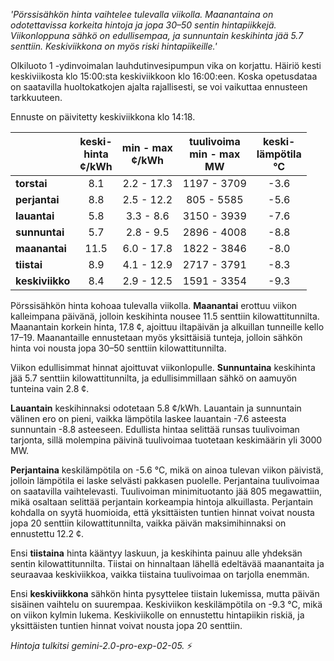*'Pörssisähkön hinta vaihtelee tulevalla viikolla. Maanantaina on odotettavissa korkeita hintoja ja jopa 30–50 sentin hintapiikkejä. Viikonloppuna sähkö on edullisempaa, ja sunnuntain keskihinta jää 5.7 senttiin. Keskiviikkona on myös riski hintapiikeille.'*


Olkiluoto 1 -ydinvoimalan lauhdutinvesipumpun vika on korjattu. Häiriö kesti keskiviikosta klo 15:00:sta keskiviikkoon klo 16:00:een. Koska opetusdataa on saatavilla huoltokatkojen ajalta rajallisesti, se voi vaikuttaa ennusteen tarkkuuteen.

Ennuste on päivitetty keskiviikkona klo 14:18.

|  | keski-<br>hinta<br>¢/kWh | min - max<br>¢/kWh | tuulivoima<br>min - max<br>MW | keski-<br>lämpötila<br>°C |
|:-------------|:----------------:|:----------------:|:-------------:|:-------------:|
| **torstai**     | 8.1         | 2.2 - 17.3       | 1197 - 3709   | -3.6          |
| **perjantai**    | 8.8         | 2.5 - 12.2        | 805 - 5585     | -5.6          |
| **lauantai**   | 5.8         | 3.3 - 8.6        | 3150 - 3939    | -7.6          |
| **sunnuntai**  | 5.7        | 2.8 - 9.5       | 2896 - 4008   | -8.8          |
| **maanantai**   | 11.5         | 6.0 - 17.8       | 1822 - 3846  | -8.0          |
| **tiistai**    | 8.9        | 4.1 - 12.9      | 2717 - 3791    | -8.3          |
| **keskiviikko**    | 8.4        | 2.9 - 12.5       | 1591 - 3354   | -9.3         |

Pörssisähkön hinta kohoaa tulevalla viikolla. **Maanantai** erottuu viikon kalleimpana päivänä, jolloin keskihinta nousee 11.5 senttiin kilowattitunnilta. Maanantain korkein hinta, 17.8 ¢, ajoittuu iltapäivän ja alkuillan tunneille kello 17–19. Maanantaille ennustetaan myös yksittäisiä tunteja, jolloin sähkön hinta voi nousta jopa 30–50 senttiin kilowattitunnilta.

Viikon edullisimmat hinnat ajoittuvat viikonlopulle. **Sunnuntaina** keskihinta jää 5.7 senttiin kilowattitunnilta, ja edullisimmillaan sähkö on aamuyön tunteina vain 2.8 ¢.

**Lauantain** keskihinnaksi odotetaan 5.8 ¢/kWh. Lauantain ja sunnuntain välinen ero on pieni, vaikka lämpötila laskee lauantain -7.6 asteesta sunnuntain -8.8 asteeseen. Edullista hintaa selittää runsas tuulivoiman tarjonta, sillä molempina päivinä tuulivoimaa tuotetaan keskimäärin yli 3000 MW.

**Perjantaina** keskilämpötila on -5.6 °C, mikä on ainoa tulevan viikon päivistä, jolloin lämpötila ei laske selvästi pakkasen puolelle. Perjantaina tuulivoimaa on saatavilla vaihtelevasti. Tuulivoiman minimituotanto jää 805 megawattiin, mikä osaltaan selittää perjantain korkeampia hintoja alkuillasta. Perjantain kohdalla on syytä huomioida, että yksittäisten tuntien hinnat voivat nousta jopa 20 senttiin kilowattitunnilta, vaikka päivän maksimihinnaksi on ennustettu 12.2 ¢.

Ensi **tiistaina** hinta kääntyy laskuun, ja keskihinta painuu alle yhdeksän sentin kilowattitunnilta. Tiistai on hinnaltaan lähellä edeltävää maanantaita ja seuraavaa keskiviikkoa, vaikka tiistaina tuulivoimaa on tarjolla enemmän.

Ensi **keskiviikkona** sähkön hinta pysyttelee tiistain lukemissa, mutta päivän sisäinen vaihtelu on suurempaa. Keskiviikon keskilämpötila on -9.3 °C, mikä on viikon kylmin lukema. Keskiviikolle on ennustettu hintapiikin riskiä, ja yksittäisten tuntien hinnat voivat nousta jopa 20 senttiin.

*Hintoja tulkitsi gemini-2.0-pro-exp-02-05.* ⚡️

